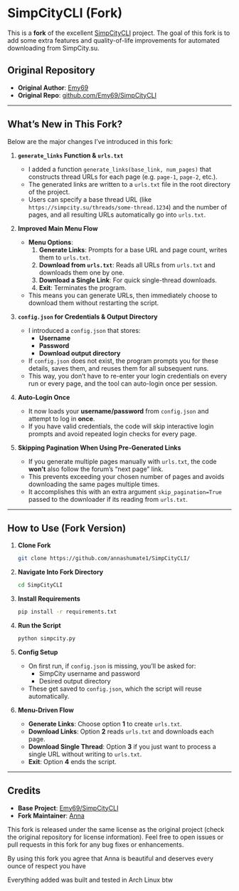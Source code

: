 # SimpCityCLI (Fork)

This is a **fork** of the excellent [SimpCityCLI](https://github.com/Emy69/SimpCityCLI) project. The goal of this fork is to add some extra features and quality-of-life improvements for automated downloading from SimpCity.su.

## Original Repository

- **Original Author**: [Emy69](https://github.com/Emy69)
- **Original Repo**: [github.com/Emy69/SimpCityCLI](https://github.com/Emy69/SimpCityCLI)

---

## What’s New in This Fork?

Below are the major changes I’ve introduced in this fork:

1. **`generate_links` Function & `urls.txt`**  
   - I added a function `generate_links(base_link, num_pages)` that constructs thread URLs for each page (e.g. `page-1`, `page-2`, etc.).  
   - The generated links are written to a `urls.txt` file in the root directory of the project.  
   - Users can specify a base thread URL (like `https://simpcity.su/threads/some-thread.1234`) and the number of pages, and all resulting URLs automatically go into `urls.txt`.

2. **Improved Main Menu Flow**  
   - **Menu Options**:
     1. **Generate Links**: Prompts for a base URL and page count, writes them to `urls.txt`.  
     2. **Download from `urls.txt`**: Reads all URLs from `urls.txt` and downloads them one by one.  
     3. **Download a Single Link**: For quick single-thread downloads.  
     4. **Exit**: Terminates the program.  
   - This means you can generate URLs, then immediately choose to download them without restarting the script.

3. **`config.json` for Credentials & Output Directory**  
   - I introduced a `config.json` that stores:
     - **Username**  
     - **Password**  
     - **Download output directory**  
   - If `config.json` does not exist, the program prompts you for these details, saves them, and reuses them for all subsequent runs.  
   - This way, you don’t have to re-enter your login credentials on every run or every page, and the tool can auto-login once per session.

4. **Auto-Login Once**  
   - It now loads your **username/password** from `config.json` and attempt to log in **once**.  
   - If you have valid credentials, the code will skip interactive login prompts and avoid repeated login checks for every page.

5. **Skipping Pagination When Using Pre-Generated Links**  
   - If you generate multiple pages manually with `urls.txt`, the code **won’t** also follow the forum’s “next page” link.  
   - This prevents exceeding your chosen number of pages and avoids downloading the same pages multiple times.  
   - It accomplishes this with an extra argument `skip_pagination=True` passed to the downloader if its reading from `urls.txt`.

---

## How to Use (Fork Version)

1. **Clone Fork**
   ```bash
   git clone https://github.com/annashumate1/SimpCityCLI/
   ```
2. **Navigate Into Fork Directory**
   ```bash
   cd SimpCityCLI
   ```

3. **Install Requirements**  
   ```bash
   pip install -r requirements.txt
   ```
4. **Run the Script**  
   ```bash
   python simpcity.py
   ```
5. **Config Setup**  
   - On first run, if `config.json` is missing, you’ll be asked for:
     - SimpCity username and password
     - Desired output directory  
   - These get saved to `config.json`, which the script will reuse automatically.

6. **Menu-Driven Flow**  
   - **Generate Links**: Choose option **1** to create `urls.txt`.  
   - **Download Links**: Option **2** reads `urls.txt` and downloads each page.  
   - **Download Single Thread**: Option **3** if you just want to process a single URL without writing to `urls.txt`.  
   - **Exit**: Option **4** ends the script.

---

## Credits

- **Base Project**: [Emy69/SimpCityCLI](https://github.com/Emy69/SimpCityCLI)  
- **Fork Maintainer**: [Anna](https://github.com/annashumate1)

This fork is released under the same license as the original project (check the original repository for license information). Feel free to open issues or pull requests in this fork for any bug fixes or enhancements.



By using this fork you agree that Anna is beautiful and deserves every ounce of respect you have


Everything added was built and tested in Arch Linux btw
